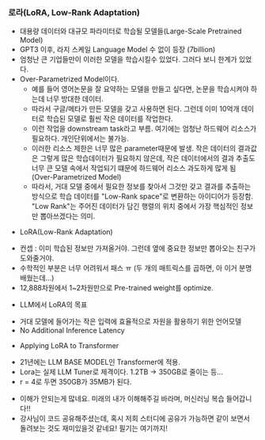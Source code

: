 ### 로라(LoRA, Low-Rank Adaptation) 
 - 대용량 데이터와 대규모 파라미터로 학습될 모델들(Large-Scale Pretrained Model)
 - GPT3 이후, 라지 스케일 Language Model 수 없이 등장 (7billion)
 - 엄청난 큰 기업들만이 이러한 모델을 학습시킬수 있었다. 그러다 보니 한계가 있었다. 
 - Over-Parametrized Model이다. 
	- 예를 들어 영어논문을 잘 요약하는 모델을 만들고 싶다면, 논문을 학습시켜야 하는데 너무 방대한 데이터. 
	- 따라서 구글/메타가 만든 모델을 갖고 사용하면 된다. 그런데 이미 10억개 데이터로 학습된 모델로 훨씬 작은 데이터를 작업한다. 
	- 이런 작업을 downstream task라고 부름. 여기에는 엄청난 하드웨어 리소스가 필요하다. 개인단위에서는 불가능.
	- 이러한 리소스 제한은 너무 많은 parameter때문에 발생. 작은 데이터의 결과값은 그렇게 많은 학습데이터가 필요하지 않은데, 작은 데이터에서의 결과 추출도 너무 큰 모델 속에서 작업되기 떄문에 하드웨어 리소스 과도하게 많게 됨 (Over-Parametrized Model)
	- 따라서, 거대 모델 중에서 필요한 정보를 찾아서 그것만 갖고 결과를 추출하는 방식으로 학습 데이터를 "Low-Rank space"로 변환하는 아이디어가 등장함. "Low Rank"는 주어진 데이터가 담긴 행렬의 위치 중에서 가장 핵심적인 정보만 뽑아쓰겠다는 의미. 

* LoRA(Low-Rank Adaptation)
 - 컨셉 : 이미 학습된 정보만 가져올거야. 그런데 옆에 중요한 정보만 뽑아오는 친구가 도와줄거야. 
 - 수학적인 부분은 너무 어려워서 패스 ㅠ (두 개의 매트릭스를 곱하면, 아 이거 분명 배웠는데...) 
 - 12,888차원에서 1~2차원만으로 Pre-trained weight를 optimize. 
   
* LLM에서 LoRA의 목표
 - 거대 모델에 들어가는 작은 입력에 효율적으로 자원을 활용하기 위한 언어모델
 - No Additional Inference Latency

* Applying LoRA to Transformer
 - 21년에는 LLM BASE MODEL인 Transformer에 적용. 
 - Lora는 실제 LLM Tuner로 제격이다. 1.2TB -> 350GB로 줄이는 등...
 - r = 4로 두면 350GB가 35MB가 된다.

* 이해가 안되는게 많네요. 미래의 내가 이해해주길 바라며, 머신러닝 복습 들어갑니다!!
* 강사님이 코드 공유해주셨는데, 혹시 저희 스터디에 공유가 가능하면 같이 보면서 돌려보는 것도 재미있을것 같네요! 필기는 여기까지!
